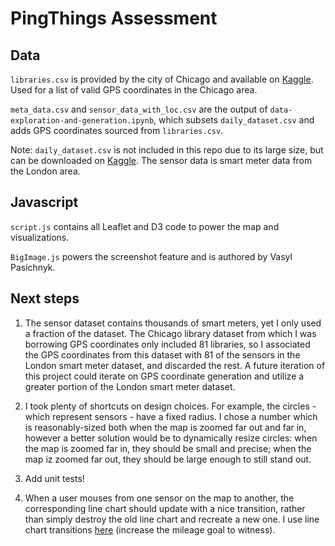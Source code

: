 # PingThings Assessment

## Data

`libraries.csv` is provided by the city of Chicago and available on <a target="_blank" href="https://www.kaggle.com/datasets/onlyrohit/chicago-public-libraries">Kaggle</a>. Used for a list of valid GPS coordinates in the Chicago area.

`meta_data.csv` and `sensor_data_with_loc.csv` are the output of `data-exploration-and-generation.ipynb`, which subsets `daily_dataset.csv` and adds GPS coordinates sourced from `libraries.csv`.  

Note: `daily_dataset.csv` is not included in this repo due to its large size, but can be downloaded on <a target="_blank" href="https://www.kaggle.com/datasets/jeanmidev/smart-meters-in-london?select=darksky_parameters_documentation.html">Kaggle</a>. The sensor data is smart meter data from the London area.

## Javascript

`script.js` contains all Leaflet and D3 code to power the map and visualizations. 

`BigImage.js` powers the screenshot feature and is authored by Vasyl Pasichnyk.

## Next steps

1. The sensor dataset contains thousands of smart meters, yet I only used a fraction of the dataset. The Chicago library dataset from which I was borrowing GPS coordinates only included 81 libraries, so I associated the GPS coordinates from this dataset with 81 of the sensors in the London smart meter dataset, and discarded the rest. A future iteration of this project could iterate on GPS coordinate generation and utilize a greater portion of the London smart meter dataset. 

2. I took plenty of shortcuts on design choices. For example, the circles - which represent sensors - have a fixed radius. I chose a number which is reasonably-sized both when the map is zoomed far out and far in, however a better solution would be to dynamically resize circles: when the map is zoomed far in, they should be small and precise; when the map iz zoomed far out, they should be large enough to still stand out.

3. Add unit tests!

4. When a user mouses from one sensor on the map to another, the corresponding line chart should update with a nice transition, rather than simply destroy the old line chart and recreate a new one. I use line chart transitions <a target="_blank" href="https://cultureplot.com/mileage-goal/">here</a> (increase the mileage goal to witness).